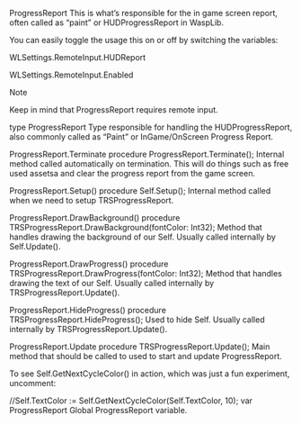 ProgressReport
This is what’s responsible for the in game screen report, often called as “paint” or HUDProgressReport in WaspLib.

You can easily toggle the usage this on or off by switching the variables:

WLSettings.RemoteInput.HUDReport

WLSettings.RemoteInput.Enabled

Note

Keep in mind that ProgressReport requires remote input.

type ProgressReport
Type responsible for handling the HUDProgressReport, also commonly called as “Paint” or InGame/OnScreen Progress Report.

ProgressReport.Terminate
procedure ProgressReport.Terminate();
Internal method called automatically on termination. This will do things such as free used assetsa and clear the progress report from the game screen.

ProgressReport.Setup()
procedure Self.Setup();
Internal method called when we need to setup TRSProgressReport.

ProgressReport.DrawBackground()
procedure TRSProgressReport.DrawBackground(fontColor: Int32);
Method that handles drawing the background of our Self. Usually called internally by Self.Update().

ProgressReport.DrawProgress()
procedure TRSProgressReport.DrawProgress(fontColor: Int32);
Method that handles drawing the text of our Self. Usually called internally by TRSProgressReport.Update().

ProgressReport.HideProgress()
procedure TRSProgressReport.HideProgress();
Used to hide Self. Usually called internally by TRSProgressReport.Update().

ProgressReport.Update
procedure TRSProgressReport.Update();
Main method that should be called to used to start and update ProgressReport.

To see Self.GetNextCycleColor() in action, which was just a fun experiment, uncomment:

//Self.TextColor := Self.GetNextCycleColor(Self.TextColor, 10);
var ProgressReport
Global ProgressReport variable.
